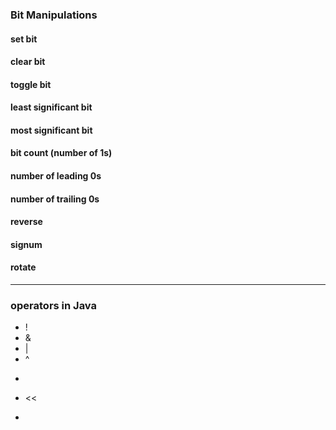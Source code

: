 ### Bit Manipulations

#### set bit


#### clear bit


#### toggle bit


#### least significant bit


#### most significant bit


#### bit count (number of 1s)


#### number of leading 0s


#### number of trailing 0s


#### reverse


#### signum


#### rotate


---

### operators in Java

- !
- &
- |
- ^
- >>
- <<
- >>>
